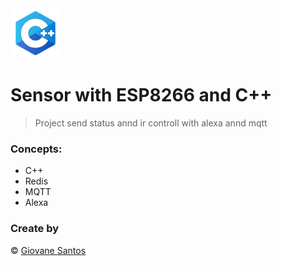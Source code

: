 <img src="./cpp.png" width="80" height="80" alt="logo">

# Sensor with ESP8266 and C++

> Project send status annd ir controll with alexa annd mqtt

### Concepts:

- C++
- Redis
- MQTT
- Alexa

### Create by
© [Giovane Santos](https://giovanesantossilva.github.io/)